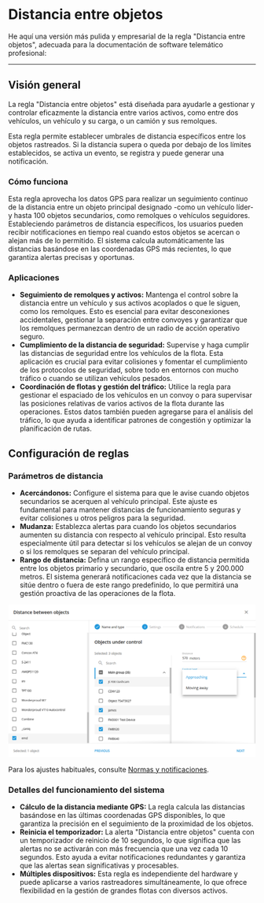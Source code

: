 # Distancia entre objetos

He aquí una versión más pulida y empresarial de la regla "Distancia entre objetos", adecuada para la documentación de software telemático profesional:

***

## Visión general

La regla "Distancia entre objetos" está diseñada para ayudarle a gestionar y controlar eficazmente la distancia entre varios activos, como entre dos vehículos, un vehículo y su carga, o un camión y sus remolques.

Esta regla permite establecer umbrales de distancia específicos entre los objetos rastreados. Si la distancia supera o queda por debajo de los límites establecidos, se activa un evento, se registra y puede generar una notificación.

### Cómo funciona

Esta regla aprovecha los datos GPS para realizar un seguimiento continuo de la distancia entre un objeto principal designado -como un vehículo líder- y hasta 100 objetos secundarios, como remolques o vehículos seguidores. Estableciendo parámetros de distancia específicos, los usuarios pueden recibir notificaciones en tiempo real cuando estos objetos se acercan o alejan más de lo permitido. El sistema calcula automáticamente las distancias basándose en las coordenadas GPS más recientes, lo que garantiza alertas precisas y oportunas.

### Aplicaciones

* **Seguimiento de remolques y activos:** Mantenga el control sobre la distancia entre un vehículo y sus activos acoplados o que le siguen, como los remolques. Esto es esencial para evitar desconexiones accidentales, gestionar la separación entre convoyes y garantizar que los remolques permanezcan dentro de un radio de acción operativo seguro.
* **Cumplimiento de la distancia de seguridad:** Supervise y haga cumplir las distancias de seguridad entre los vehículos de la flota. Esta aplicación es crucial para evitar colisiones y fomentar el cumplimiento de los protocolos de seguridad, sobre todo en entornos con mucho tráfico o cuando se utilizan vehículos pesados.
* **Coordinación de flotas y gestión del tráfico:** Utilice la regla para gestionar el espaciado de los vehículos en un convoy o para supervisar las posiciones relativas de varios activos de la flota durante las operaciones. Estos datos también pueden agregarse para el análisis del tráfico, lo que ayuda a identificar patrones de congestión y optimizar la planificación de rutas.

## Configuración de reglas

### Parámetros de distancia

* **Acercándonos:** Configure el sistema para que le avise cuando objetos secundarios se acerquen al vehículo principal. Este ajuste es fundamental para mantener distancias de funcionamiento seguras y evitar colisiones u otros peligros para la seguridad.
* **Mudanza:** Establezca alertas para cuando los objetos secundarios aumenten su distancia con respecto al vehículo principal. Esto resulta especialmente útil para detectar si los vehículos se alejan de un convoy o si los remolques se separan del vehículo principal.
* **Rango de distancia:** Defina un rango específico de distancia permitida entre los objetos primario y secundario, que oscila entre 5 y 200.000 metros. El sistema generará notificaciones cada vez que la distancia se sitúe dentro o fuera de este rango predefinido, lo que permitirá una gestión proactiva de las operaciones de la flota.

![image-20240813-221847.png](attachments/image-20240813-221847.png)

Para los ajustes habituales, consulte [Normas y notificaciones](https://squaregps.atlassian.net/wiki/spaces/USERDOCS/pages/2761228324/Rules+and+Notifications#Manage-rules).

### Detalles del funcionamiento del sistema

* **Cálculo de la distancia mediante GPS:** La regla calcula las distancias basándose en las últimas coordenadas GPS disponibles, lo que garantiza la precisión en el seguimiento de la proximidad de los objetos.
* **Reinicia el temporizador:** La alerta "Distancia entre objetos" cuenta con un temporizador de reinicio de 10 segundos, lo que significa que las alertas no se activarán con más frecuencia que una vez cada 10 segundos. Esto ayuda a evitar notificaciones redundantes y garantiza que las alertas sean significativas y procesables.
* **Múltiples dispositivos:** Esta regla es independiente del hardware y puede aplicarse a varios rastreadores simultáneamente, lo que ofrece flexibilidad en la gestión de grandes flotas con diversos activos.
